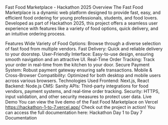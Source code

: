 Fast Food Marketplace - Hackathon 2025
Overview
The Fast Food Marketplace is a dynamic web platform designed to provide fast, easy, and efficient food ordering for young professionals, students, and food lovers. Developed as part of Hackathon 2025, this project offers a seamless user experience with features like a variety of food options, quick delivery, and an intuitive ordering process.

Features
Wide Variety of Food Options: Browse through a diverse selection of fast food from multiple vendors.
Fast Delivery: Quick and reliable delivery to your doorstep.
User-Friendly Interface: Easy-to-use design, ensuring smooth navigation and an attractive UI.
Real-Time Order Tracking: Track your order in real-time from the kitchen to your door.
Secure Payment System: Robust payment gateway ensuring safe transactions.
Mobile & Cross-Browser Compatibility: Optimized for both desktop and mobile users across various browsers.
Technologies Used
Frontend: Next.js, React
Backend: Node.js
CMS: Sanity
APIs: Third-party integrations for food vendors, payment systems, and real-time order tracking.
Security: HTTPS, input validation, and other security measures to protect user data.
Live Demo
You can view the live demo of the Fast Food Marketplace on Vercel https://hackathon-1-to-7.vercel.app/ Check out the project in action!
You can access the full documentation here: Hackathon Day 1 to Day 7 Documentation
